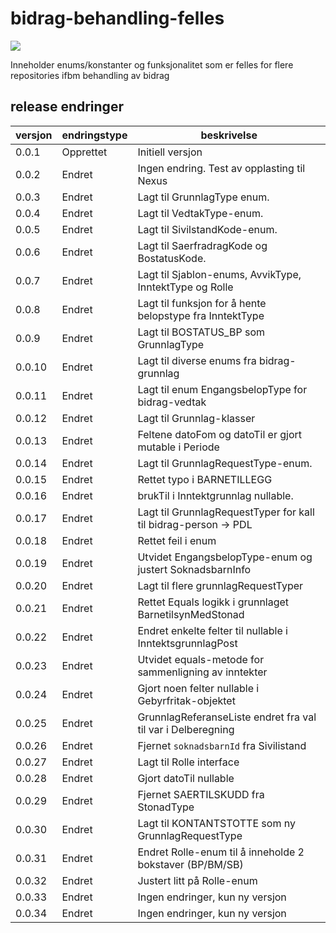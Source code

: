 # bidrag-behandling-felles

![](https://github.com/navikt/bidrag-behandling-felles/workflows/maven%20deploy/badge.svg)

Inneholder enums/konstanter og funksjonalitet som er felles for flere repositories ifbm behandling av bidrag

## release endringer


| versjon | endringstype | beskrivelse                                                     |
|---------|--------------|-----------------------------------------------------------------|
| 0.0.1   | Opprettet    | Initiell versjon                                                |
| 0.0.2   | Endret       | Ingen endring. Test av opplasting til Nexus                     |
| 0.0.3   | Endret       | Lagt til GrunnlagType enum.                                     |
| 0.0.4   | Endret       | Lagt til VedtakType-enum.                                       |
| 0.0.5   | Endret       | Lagt til SivilstandKode-enum.                                   |
| 0.0.6   | Endret       | Lagt til SaerfradragKode og BostatusKode.                       |
| 0.0.7   | Endret       | Lagt til Sjablon-enums, AvvikType, InntektType og Rolle         |
| 0.0.8   | Endret       | Lagt til funksjon for å hente belopstype fra InntektType        |
| 0.0.9   | Endret       | Lagt til BOSTATUS_BP som GrunnlagType                           |
| 0.0.10  | Endret       | Lagt til diverse enums fra bidrag-grunnlag                      |
| 0.0.11  | Endret       | Lagt til enum EngangsbelopType for bidrag-vedtak                |                     
| 0.0.12  | Endret       | Lagt til Grunnlag-klasser                                       |
| 0.0.13  | Endret       | Feltene datoFom og datoTil er gjort mutable i Periode           |
| 0.0.14  | Endret       | Lagt til GrunnlagRequestType-enum.                              |
| 0.0.15  | Endret       | Rettet typo i BARNETILLEGG                                      |
| 0.0.16  | Endret       | brukTil i Inntektgrunnlag nullable.                             |
| 0.0.17  | Endret       | Lagt til GrunnlagRequestTyper for kall til bidrag-person -> PDL |
| 0.0.18  | Endret       | Rettet feil i enum                                              |
| 0.0.19  | Endret       | Utvidet EngangsbelopType-enum og justert SoknadsbarnInfo        |
| 0.0.20  | Endret       | Lagt til flere grunnlagRequestTyper                             |
| 0.0.21  | Endret       | Rettet Equals logikk i grunnlaget BarnetilsynMedStonad          |
| 0.0.22  | Endret       | Endret enkelte felter til nullable i InntektsgrunnlagPost       |
| 0.0.23  | Endret       | Utvidet equals-metode for sammenligning av inntekter            |
| 0.0.24  | Endret       | Gjort noen felter nullable i Gebyrfritak-objektet               |
| 0.0.25  | Endret       | GrunnlagReferanseListe endret fra val til var i Delberegning    |
| 0.0.26  | Endret       | Fjernet `soknadsbarnId` fra Sivilistand                         |
| 0.0.27  | Endret       | Lagt til Rolle interface                                        |
| 0.0.28  | Endret       | Gjort datoTil nullable                                          |
| 0.0.29  | Endret       | Fjernet SAERTILSKUDD fra StonadType                             |
| 0.0.30  | Endret       | Lagt til KONTANTSTOTTE som ny GrunnlagRequestType               |
| 0.0.31  | Endret       | Endret Rolle-enum til å inneholde 2 bokstaver (BP/BM/SB)        |
| 0.0.32  | Endret       | Justert litt på Rolle-enum                                      |
| 0.0.33  | Endret       | Ingen endringer, kun ny versjon                                 |
| 0.0.34  | Endret       | Ingen endringer, kun ny versjon                                 |